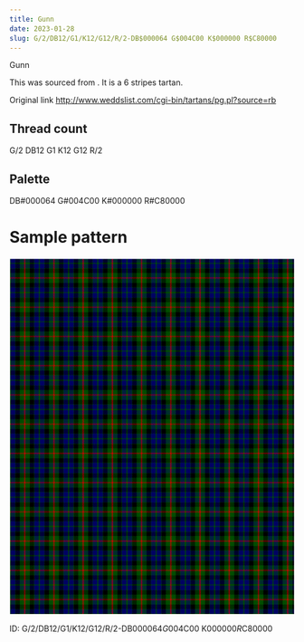 ```yaml
---
title: Gunn
date: 2023-01-28
slug: G/2/DB12/G1/K12/G12/R/2-DB$000064 G$004C00 K$000000 R$C80000
---
```

Gunn

This was sourced from <no value>.  It is a 6 stripes tartan.

Original link http://www.weddslist.com/cgi-bin/tartans/pg.pl?source=rb

## Thread count
G/2 DB12 G1 K12 G12 R/2

## Palette
DB#000064 G#004C00 K#000000 R#C80000

# Sample pattern

![Tartan detail](tartan.png "G/2 DB12 G1 K12 G12 R/2 tartan")

ID: G/2/DB12/G1/K12/G12/R/2-DB$000064 G$004C00 K$000000 R$C80000